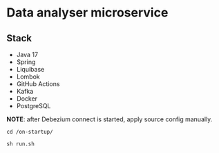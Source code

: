 # Data analyser microservice

## Stack
- Java 17
- Spring
- Liquibase
- Lombok
- GitHub Actions
- Kafka
- Docker
- PostgreSQL

**NOTE**: after Debezium connect is started, apply source config manually.

```shell
cd /on-startup/

sh run.sh
```
